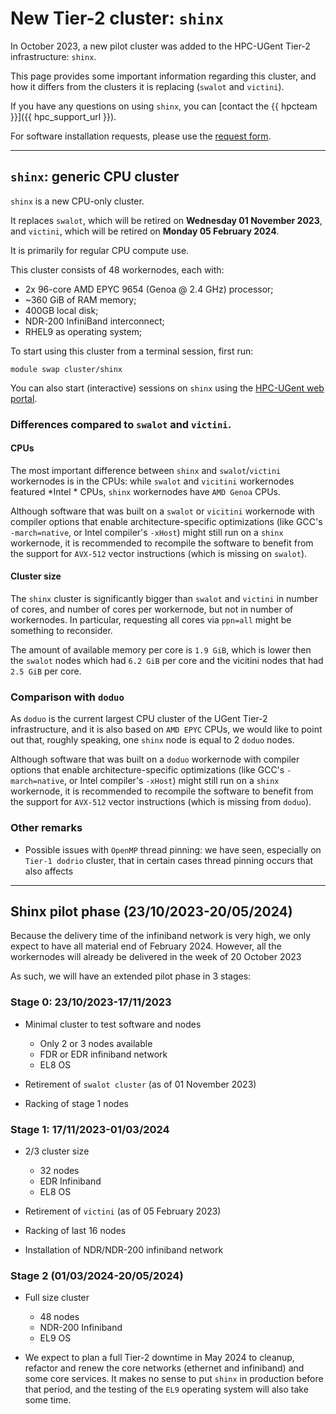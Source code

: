 # New Tier-2 cluster: `shinx`

In October 2023, a new pilot cluster was added to the HPC-UGent Tier-2 infrastructure: `shinx`.

This page provides some important information regarding this cluster, and how it differs from the clusters
it is replacing (`swalot` and `victini`).

If you have any questions on using `shinx`, you can [contact the {{ hpcteam }}]({{ hpc_support_url }}).

For software installation requests, please use the [request form](https://www.ugent.be/hpc/en/support/software-installation-request).

---

## `shinx`: generic CPU cluster

`shinx` is a new CPU-only cluster.

It replaces `swalot`, which will be retired on **Wednesday 01 November 2023**,
and `victini`, which will be retired on **Monday 05 February 2024**.

It is primarily for regular CPU compute use.

This cluster consists of 48 workernodes, each with:

* 2x 96-core AMD EPYC 9654 (Genoa @ 2.4 GHz) processor;
* ~360 GiB of RAM memory;
* 400GB local disk;
* NDR-200 InfiniBand interconnect;
* RHEL9 as operating system;

To start using this cluster from a terminal session, first run:
```
module swap cluster/shinx
```

You can also start (interactive) sessions on `shinx` using the [HPC-UGent web portal](../../../web_portal.md).

### Differences compared to `swalot` and `victini`.

#### CPUs

The most important difference between `shinx` and `swalot`/`victini` workernodes is in the CPUs:
while `swalot` and `vicitini` workernodes featured *Intel * CPUs, `shinx` workernodes have `AMD Genoa` CPUs.

Although software that was built on a `swalot` or `vicitini` workernode with compiler options that enable architecture-specific
optimizations (like GCC's `-march=native`, or Intel compiler's `-xHost`) might still run on
a `shinx` workernode, it is recommended to recompile the software to benefit from the support for
`AVX-512` vector instructions (which is missing on `swalot`).

#### Cluster size

The `shinx` cluster is significantly bigger than `swalot` and `victini` in number of cores, and number of cores per workernode,
but not in number of workernodes. In particular, requesting all cores via `ppn=all` might be something to reconsider.

The amount of available memory per core is `1.9 GiB`, which is lower then the `swalot` nodes which had `6.2 GiB` per core
and the vicitini nodes that had `2.5 GiB` per core.


### Comparison with `doduo`

As `doduo` is the current largest CPU cluster of the UGent Tier-2 infrastructure, and it is also based on `AMD EPYC` CPUs,
we would like to point out that, roughly speaking, one `shinx` node is equal to 2 `doduo` nodes.

Although software that was built on a `doduo` workernode with compiler options that enable architecture-specific
optimizations (like GCC's `-march=native`, or Intel compiler's `-xHost`) might still run on
 a `shinx` workernode, it is recommended to recompile the software to benefit from the support for
`AVX-512` vector instructions (which is missing from `doduo`).

### Other remarks

* Possible issues with `OpenMP` thread pinning: we have seen, especially on `Tier-1 dodrio` cluster, that in certain cases
thread pinning occurs that also affects

---

## Shinx pilot phase (23/10/2023-20/05/2024)

Because the delivery time of the infiniband network is very high, we only expect to have all material end of February 2024.
However, all the workernodes will already be delivered in the week of 20 October 2023

As such, we will have an extended pilot phase in 3 stages:

### Stage 0: 23/10/2023-17/11/2023

* Minimal cluster to test software and nodes
    * Only 2 or 3 nodes available
    * FDR or EDR infiniband network
    * EL8 OS

* Retirement of `swalot cluster` (as of 01 November 2023)
* Racking of stage 1 nodes

### Stage 1: 17/11/2023-01/03/2024

* 2/3 cluster size
    * 32 nodes
    * EDR Infiniband
    * EL8 OS

* Retirement of `victini` (as of 05 February 2023)
* Racking of last 16 nodes
* Installation of NDR/NDR-200 infiniband network

### Stage 2 (01/03/2024-20/05/2024)

* Full size cluster
    * 48 nodes
    * NDR-200 Infiniband
    * EL9 OS

* We expect to plan a full Tier-2 downtime in May 2024 to cleanup, refactor and renew the core networks
(ethernet and infiniband) and some core services. It makes no sense to put `shinx` in production before
that period, and the testing of the `EL9` operating system will also take some time.
